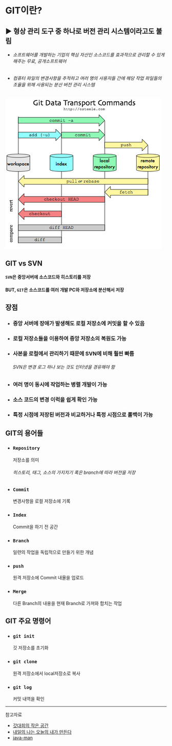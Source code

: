 # GIT이란?
## ▶ 형상 관리 도구 중 하나로 버전 관리 시스템이라고도 불림
* ###### 소프트웨어를 개발하는 기업의 핵심 자산인 소스코드를 효과적으로 관리할 수 있게 해주는 무료, 공개소프트웨어
* ###### 컴퓨터 파일의 변경사항을 추적하고 여러 명의 사용자들 간에 헤당 작업 파일들의 조율을 위해 사용되는 분산 버전 관리 시스템

![](./CS_IMG/Git.png)

## GIT vs SVN
#### `SVN`은 중앙서버에 소스코드와 히스토리를 저장
#### BUT, `GIT`은 소스코드를 여러 개발 PC와 저장소에 분산해서 저장

## 장점
* ### 중앙 서버에 장애가 발생해도 로컬 저장소에 커밋을 할 수 있음
* ### 로컬 저장소들을 이용하여 중앙 저장소의 복원도 가능
* ### 사본을 로컬에서 관리하기 때문에 SVN에 비해 훨씬 빠름
    ###### SVN은 변경 로그 하나 보는 것도 인터넷을 경유해야 함
* ### 여러 명이 동시에 작업하는 병렬 개발이 가능
* ### 소스 코드의 변경 이럭을 쉽게 확인 가능
* ### 특정 시점에 저장된 버전과 비교하거나 특정 시점으로 롤백이 가능

## GIT의 용어들
* ### `Repository`
    저장소를 의미
    ###### 히스토리, 태그, 소스의 가지치기 혹은 branch에 따라 버전을 저장
* ### `Commit`
    변경사항을 로컬 저장소에 기록
* ### `Index`
    Commit을 하기 전 공간
* ### `Branch`
    일련의 작업을 독립적으로 만들기 위한 개념
* ### `push`
    원격 저장소에 Commit 내욜을 업로드
* ### `Merge`
    다른 Branch의 내용을 현재 Branch로 가져와 합치는 작업

## GIT 주요 명령어
* ### `git init`
    깃 저장소를 초기화
* ### `git clone`
    원격 저장소에서 local저장소로 복사
* ### `git log`
    커밋 내역을 확인

<hr/>

참고자료
 * [갓대희의 작은 공간](https://goddaehee.tistory.com/91)
 * [내일의 나는 오늘의 내가 만든다](https://velog.io/@shin6403/Git-%EC%9D%B4%EB%9E%80)
 * [java-man](https://java-man.tistory.com/12)